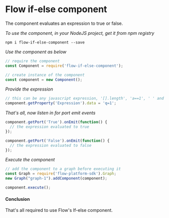 # Flow if-else component
The component evaluates an expression to true or false.

*To use the component, in your NodeJS project, get it from npm registry*

```
npm i flow-if-else-component --save
```

*Use the component as below*

```javascript
// require the component
const Component = require('flow-if-else-component');

// create instance of the component
const component = new Component();
```

*Provide the expression*

```javascript
// this can be any javascript expression, '[].length', 'a==1', ' ' and more
component.getProperty('Expression').data = 'q=1'; 
```

*That's all, now listen in for port emit events*
```javascript
component.getPort('True').onEmit(function() {
  // the expression evaluated to true
});

component.getPort('False').onEmit(function() {
  // the expression evaluated to false
});
```

*Execute the component*
```javascript
// add the component to a graph before executing it
const Graph = require('flow-platform-sdk').Graph;
new Graph("graph-1").addComponent(component);

component.execute();
```

#### Conclusion

That's all required to use Flow's If-else component.